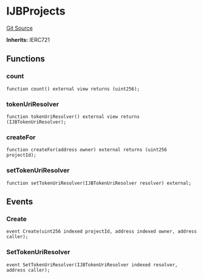 # IJBProjects
[Git Source](https://github.com/Bananapus/nana-core/blob/2998dca2fbd2658e2c8791d6dc8348147d69e28e/src/interfaces/IJBProjects.sol)

**Inherits:**
IERC721


## Functions
### count


```solidity
function count() external view returns (uint256);
```

### tokenUriResolver


```solidity
function tokenUriResolver() external view returns (IJBTokenUriResolver);
```

### createFor


```solidity
function createFor(address owner) external returns (uint256 projectId);
```

### setTokenUriResolver


```solidity
function setTokenUriResolver(IJBTokenUriResolver resolver) external;
```

## Events
### Create

```solidity
event Create(uint256 indexed projectId, address indexed owner, address caller);
```

### SetTokenUriResolver

```solidity
event SetTokenUriResolver(IJBTokenUriResolver indexed resolver, address caller);
```

